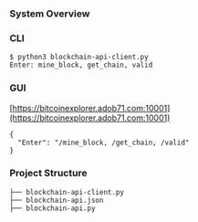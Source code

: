 ### System Overview

### CLI

```
$ python3 blockchain-api-client.py
Enter: mine_block, get_chain, valid
```

### GUI

[https://bitcoinexplorer.adob71.com:10001](https://bitcoinexplorer.adob71.com:10001)  
```
{  
  "Enter": "/mine_block, /get_chain, /valid"  
}  
```

### Project Structure

```
├── blockchain-api-client.py
├── blockchain-api.json
├── blockchain-api.py
```
